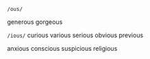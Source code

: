 `/ous/`

generous
gorgeous

`/ious/`
curious
various
serious
obvious
previous

anxious
conscious
suspicious
religious